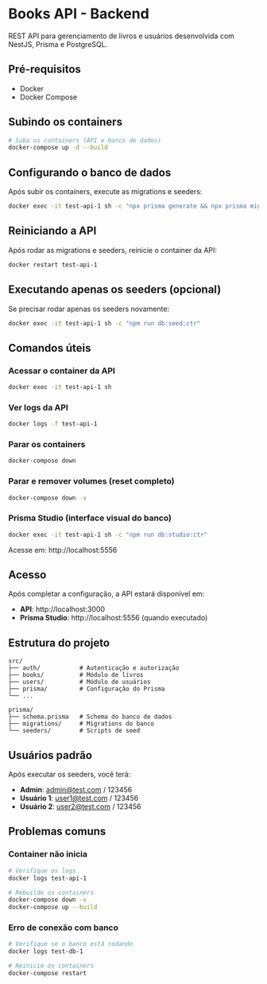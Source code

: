 # Books API - Backend

REST API para gerenciamento de livros e usuários desenvolvida com NestJS, Prisma e PostgreSQL.

## Pré-requisitos

- Docker
- Docker Compose

## Subindo os containers

```bash
# Suba os containers (API e banco de dados)
docker-compose up -d --build
```

## Configurando o banco de dados

Após subir os containers, execute as migrations e seeders:

```bash
docker exec -it test-api-1 sh -c "npx prisma generate && npx prisma migrate deploy && npm run db:seed:ctr"
```

## Reiniciando a API

Após rodar as migrations e seeders, reinicie o container da API:

```bash
docker restart test-api-1
```

## Executando apenas os seeders (opcional)

Se precisar rodar apenas os seeders novamente:

```bash
docker exec -it test-api-1 sh -c "npm run db:seed:ctr"
```

## Comandos úteis

### Acessar o container da API
```bash
docker exec -it test-api-1 sh
```

### Ver logs da API
```bash
docker logs -f test-api-1
```

### Parar os containers
```bash
docker-compose down
```

### Parar e remover volumes (reset completo)
```bash
docker-compose down -v
```

### Prisma Studio (interface visual do banco)
```bash
docker exec -it test-api-1 sh -c "npm run db:studio:ctr"
```
Acesse em: http://localhost:5556

## Acesso

Após completar a configuração, a API estará disponível em:
- **API**: http://localhost:3000
- **Prisma Studio**: http://localhost:5556 (quando executado)

## Estrutura do projeto

```
src/
├── auth/           # Autenticação e autorização
├── books/          # Módulo de livros
├── users/          # Módulo de usuários
├── prisma/         # Configuração do Prisma
└── ...

prisma/
├── schema.prisma   # Schema do banco de dados
├── migrations/     # Migrations do banco
└── seeders/        # Scripts de seed
```

## Usuários padrão

Após executar os seeders, você terá:

- **Admin**: admin@test.com / 123456
- **Usuário 1**: user1@test.com / 123456
- **Usuário 2**: user2@test.com / 123456

## Problemas comuns

### Container não inicia
```bash
# Verifique os logs
docker logs test-api-1

# Rebuilde os containers
docker-compose down -v
docker-compose up --build
```

### Erro de conexão com banco
```bash
# Verifique se o banco está rodando
docker logs test-db-1

# Reinicie os containers
docker-compose restart
```
